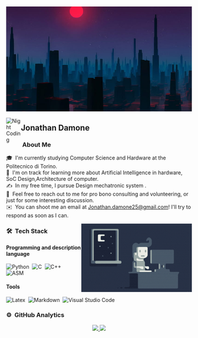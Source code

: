 ![Jonathan Damone](https://github.com/jonathan2503/jonathan2503/blob/279a7d5f879e57627bc7ebc3147c07f1dfe60aa2/foto/HD-wallpaper-city-cyber-night-digital-art-digital-art-artist-artwork.jpg )

<img alt="Night Coding" src="./assets/Hand%20Wave.gif" width='40' align="left"/><h2>Jonathan Damone</h2>



### &nbsp;About Me

🎓 &nbsp;I'm currently studying Computer Science and Hardware at the Politecnico di Torino.\
🌱 &nbsp;I'm on track for learning more about Artificial Intelligence in hardware, SoC Design,Architecture of computer.\
✍️ &nbsp;In my free time, I pursue  Design mechatronic system .\
💬 &nbsp;Feel free to reach out to me for pro bono consulting and volunteering, or just for some interesting discussion.\
✉️ &nbsp;You can shoot me an email at Jonathan.damone25@gmail.com! I'll try to respond as soon as I can.


<img alt="Night Coding" src="https://raw.githubusercontent.com/AVS1508/AVS1508/master/assets/Night-Coding.gif" align="right"/>

### 🛠 &nbsp;Tech Stack

#### Programming and description language 
![Python](https://img.shields.io/badge/-Python-05122A?style=flat&logo=python)&nbsp;
![C](https://img.shields.io/badge/-C-05122A?style=flat&logo=C&logoColor=A8B9CC)&nbsp;
![C++](https://img.shields.io/badge/-C++-05122A?style=flat&logo=C%2B%2B&logoColor=00599C)&nbsp;
![ASM](https://img.shields.io/badge/-ARM-05122A?style=flat&logo=assemblyscript&logoColor=00599C)&nbsp;
#### Tools
![Latex](https://img.shields.io/badge/-Latex-05122A?style=flat&logo=latex)&nbsp;
![Markdown](https://img.shields.io/badge/-Markdown-05122A?style=flat&logo=markdown)&nbsp;
![Visual Studio Code](https://img.shields.io/badge/-Visual%20Studio%20Code-05122A?style=flat&logo=visual-studio-code&logoColor=007ACC)&nbsp;


### ⚙️ &nbsp;GitHub Analytics

<p align="center">
<a href="https://github.com/jonathan2503">
  <img height="180em" src="https://github-readme-stats-eight-theta.vercel.app/api?username=jonathan2503&show_icons=true&theme=algolia&include_all_commits=true&count_private=true"/>
  <img height="180em" src="https://github-readme-stats-eight-theta.vercel.app/api/top-langs/?username=jonathan2503&layout=compact&langs_count=8&theme=algolia"/>
</a>
</p>

<!--...
### 🤝🏻 &nbsp;Connect with Me

<p align="center">
<a href="https://www.adityavsingh.com"><img src="https://img.shields.io/badge/-adityavsingh.com-3423A6?style=flat&logo=Google-Chrome&logoColor=white"/></a>
<a href="https://linkedin.com/in/AVS1508"><img src="https://img.shields.io/badge/-Aditya%20Vikram%20Singh-0077B5?style=flat&logo=Linkedin&logoColor=white"/></a>
<a href="mailto:avsingh@umass.edu"><img src="https://img.shields.io/badge/-avsingh@umass.edu-D14836?style=flat&logo=Gmail&logoColor=white"/></a>
<a href="https://instagram.com/adityavs_"><img src="https://img.shields.io/badge/-@adityavs__-E4405F?style=flat&logo=Instagram&logoColor=white"/></a>
<a href="https://facebook.com/AVS1508"><img src="https://img.shields.io/badge/-@AVS1508-1877F2?style=flat&logo=Facebook&logoColor=white"/></a>
<a href="https://www.pinterest.ca/AVS1508"><img src="https://img.shields.io/badge/-@AVS1508-BD081C?style=flat&logo=Pinterest&logoColor=white"/></a>
<a href="https://www.behance.net/AVS1508"><img src="https://img.shields.io/badge/-@AVS1508-1769FF?style=flat&logo=Behance&logoColor=white"/></a>
-->
</p>
